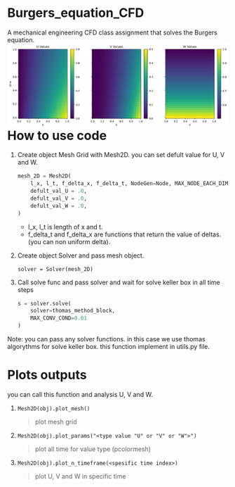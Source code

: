 # Burgers_equation_CFD
A mechanical engineering CFD class assignment that solves the Burgers equation.
<img src="poster.png"
     alt="output pcolormesh"
     style="float: left; margin-right: 10px;" />

# How to use code
1. Create object Mesh Grid with Mesh2D. you can set defult value for U, V and W.
    ```python
    mesh_2D = Mesh2D(
        l_x, l_t, f_delta_x, f_delta_t, NodeGen=Node, MAX_NODE_EACH_DIM=10000000, 
        defult_val_U = .0,
        defult_val_V = .0,
        defult_val_W = .0,
    )
    ```
    * l_x, l_t is length of x and t.
    * f_delta_t and f_delta_x are functions that return the value of deltas. (you can non uniform delta).
    
2. Create object Solver and pass mesh object.
    ```
    solver = Solver(mesh_2D)
    ```
3. Call solve func and pass solver and wait for solve keller box in all time steps
    ```python
    s = solver.solve(
        solver=thomas_method_block,
        MAX_CONV_COND=0.01
    )
    ```
Note: you can pass any solver functions. in this case we use thomas algorythms for solve keller box. this function implement in utils.py file.

# Plots outputs
you can call this function and analysis U, V and W.
1. ```Mesh2D(obj).plot_mesh()``` 
    > plot mesh grid
2. ```Mesh2D(obj).plot_params("<type value "U" or "V" or "W">") ```
    > plot all time for value type (pcolormesh)
3. ```Mesh2D(obj).plot_n_timeframe(<spesific time index>) ```
    > plot U, V and W in specific time

